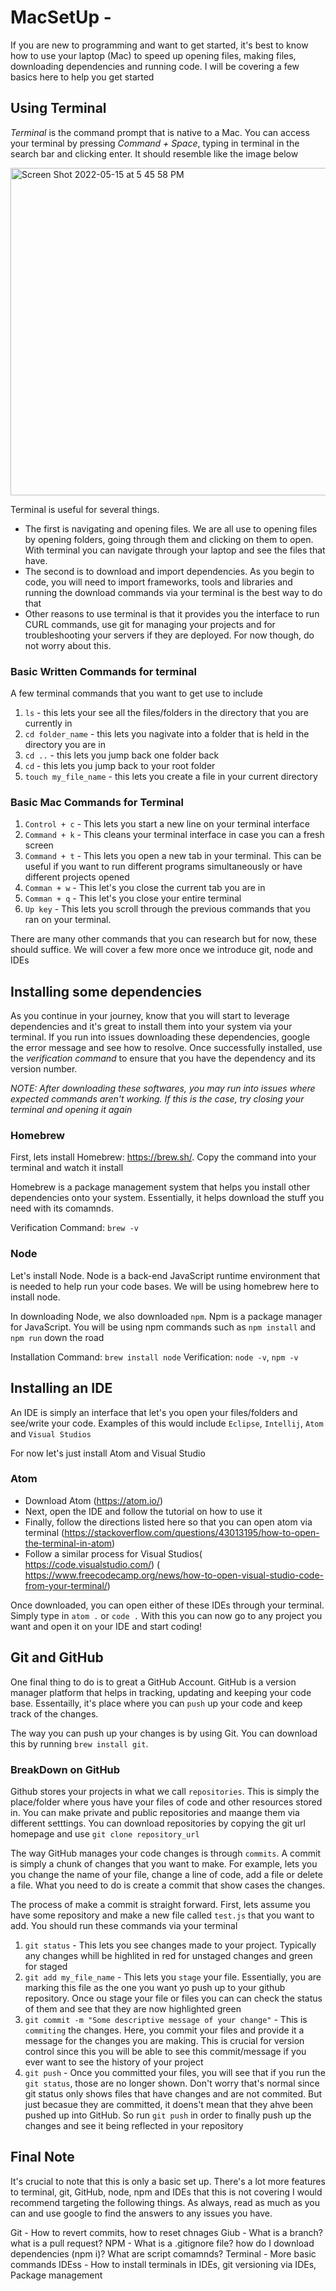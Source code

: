 # MacSetUp -

If you are new to programming and want to get started, it's best to know how to use your laptop (Mac) to speed up opening files, making files, downloading dependencies and running code. I will be covering a few basics here to help you get started

## Using Terminal

*Terminal* is the command prompt that is native to a Mac. You can access your terminal by pressing *Command + Space*, typing in terminal in the search bar and clicking enter. It should resemble like the image below

<img width="524" alt="Screen Shot 2022-05-15 at 5 45 58 PM" src="https://user-images.githubusercontent.com/45598727/168497169-4f525c6e-7782-42be-8053-ab06c302d083.png">


Terminal is useful for several things. 

- The first is navigating and opening files. We are all use to opening files by opening folders, going through them and clicking on them to open. With terminal you can navigate through your laptop and see the files that have.
- The second is to download and import dependencies. As you begin to code, you will need to import frameworks, tools and libraries and running the download commands via your terminal is the best way to do that
- Other reasons to use terminal is that it provides you the interface to run CURL commands, use git for managing your projects and for troubleshooting your servers if they are deployed. For now though, do not worry about this.

### Basic Written Commands for terminal
A few terminal commands that you want to get use to include
1) `ls` - this lets your see all the files/folders in the directory that you are currently in
2) `cd folder_name` - this lets you nagivate into a folder that is held in the directory you are in
3) `cd ..`  -  this lets you jump back one folder back 
4) `cd` - this lets you jump back to your root folder
5) `touch my_file_name` - this lets you create a file in your current directory

### Basic Mac Commands for Terminal
1) `Control + c` - This lets you start a new line on your terminal interface
2) `Command + k` - This cleans your terminal interface in case you can a fresh screen
3) `Command + t` - This lets you open a new tab in your terminal. This can be useful if you want to run different programs simultaneously or have different projects opened
4) `Comman + w` - This let's you close the current tab you are in
5) `Comman + q` - This let's you close your entire terminal
6) `Up key` -  This lets you scroll through the previous commands that you ran on your terminal.
 

There are many other commands that you can research but for now, these should suffice. We will cover a few more once we introduce git, node and IDEs

## Installing some dependencies

As you continue in your journey, know that you will start to leverage dependencies and it's great to install them into your system via your terminal. If you run into issues downloading these dependencies, google the error message and see how to resolve. Once successfully installed, use the *verification command* to ensure that you have the dependency and its version number.

*NOTE: After downloading these softwares, you may run into issues where expected commands aren't working. If this is the case, try closing your terminal and opening it again*

### Homebrew
First, lets install Homebrew: https://brew.sh/. Copy the command into your terminal and watch it install

Homebrew is a package management system that helps you install other dependencies onto your system. Essentially, it helps download the stuff you need with its comamnds. 

Verification Command: `brew -v`

### Node
Let's install Node. Node is a back-end JavaScript runtime environment that is needed to help run your code bases. We will be using homebrew here to install node.

In downloading Node, we also downloaded `npm`. Npm is a package manager for JavaScript. You will be using npm commands such as `npm install` and `npm run` down the road

Installation Command:  `brew install node` 
Verification: `node -v`, `npm -v`


## Installing an IDE

An IDE is simply an interface that let's you open your files/folders and see/write your code. Examples of this would include `Eclipse`, `Intellij`, `Atom` and `Visual Studios`

For now let's just install Atom and Visual Studio

### Atom
- Download Atom (https://atom.io/)
- Next, open the IDE and follow the tutorial on how to use it
- Finally, follow the directions listed here so that you can open atom via terminal (https://stackoverflow.com/questions/43013195/how-to-open-the-terminal-in-atom)
- Follow a similar process for Visual Studios( https://code.visualstudio.com/) ( https://www.freecodecamp.org/news/how-to-open-visual-studio-code-from-your-terminal/)


Once downloaded, you can open either of these IDEs through your terminal. Simply type in `atom .` or `code .` With this you can now go to any project you want and open it on your IDE and start coding!

## Git and GitHub

One final thing to do is to great a GitHub Account. GitHub is a version manager platform that helps in tracking, updating and keeping your code base. Essentailly, it's place where you can `push` up your code and keep track of the changes.

The way you can push up your changes is by using Git. You can download this by running `brew install git`. 


### BreakDown on GitHub

Github stores your projects in what we call `repositories`. This is simply the place/folder where yous have your files of code and other resources stored in. You can make private and public repositories and maange them via different setttings. You can download repositories by copying the git url homepage and use `git clone repository_url`

The way GitHub manages your code changes is through `commits`. A commit is simply a chunk of changes that you want to make. For example, lets you you change the name of your file, change a line of code, add a file or delete a file. What you need to do is create a commit that show cases the changes.

The process of make a commit is straight forward. First, lets assume you have some repository and make a new file called `test.js` that you want to add. You should run these commands via your terminal 

1) `git status` -  This lets you see changes made to your project. Typically any changes whill be highlited in red for unstaged changes and green for staged
2) `git add my_file_name` - This lets you `stage` your file. Essentially, you are marking this file as the one you want yo push up to your github repository. Once ou stage your file or files you can can check the status of them and see that they are now highlighted green
3) `git commit -m "Some descriptive message of your change"` - This is `commiting` the changes. Here, you commit your files and provide it a message for the changes you are making. This is crucial for version control since this you will be able to see this commit/message if you ever want to see the history of your project
4) `git push` - Once you committed your files,  you will see that if you run the `git status`, those are no longer shown. Don't worry that's normal since git status only shows files that have changes and are not commited. But just becasue they are committed, it doens't mean that they ahve been pushed up into GitHub. So run `git push` in order to finally push up the changes and see it being reflected in your repository


## Final Note

It's crucial to note that this is only a basic set up. There's a lot more features to terminal, git, GitHub, node, npm and IDEs that this is not covering
I would recommend targeting the following things. As always, read as much as you can and use google to find the answers to any issues you have.

Git - How to revert commits, how to reset chnages
Giub -  What is a branch? what is a pull request?
NPM - What is a .gitignore file? how do I download dependencies (npm i)? What are script comamnds?
Terminal - More basic commands
IDEss - How to install terminals in IDEs, git versioning via IDEs, Package management

